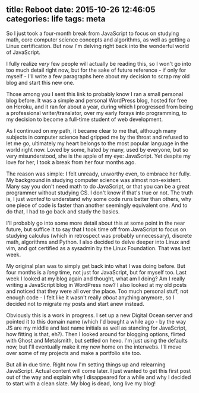 title: Reboot
date: 2015-10-26 12:46:05
categories: life
tags: meta
---
So I just took a four-month break from JavaScript to focus on studying math, core computer science concepts and algorithms, as well as getting a Linux certification. But now I'm delving right back into the wonderful world of JavaScript.

I fully realize *very* few people will actually be reading this, so I won't go into too much detail right now, but for the sake of future reference - if only for myself - I'll write a few paragraphs here about my decision to scrap my old blog and start this new one.

Those among you I sent this link to probably know I ran a small personal blog before. It was a simple and personal WordPress blog, hosted for free on Heroku, and it ran for about a year, during which I progressed from being a professional writer/translator, over my early forays into programming, to my decision to become a full-time student of web development.

<!-- more -->

As I continued on my path, it became clear to me that, although many subjects in computer science had gripped me by the throat and refused to let me go, ultimately my heart belongs to the most popular language in the world right now. Loved by some, hated by many, used by everyone, but so very misunderstood, she is the apple of my eye: JavaScript. Yet despite my love for her, I took a break from her four months ago.

The reason was simple: I felt unready, unworthy even, to embrace her fully. My background in studying computer science was almost non-existent. Many say you don't need math to do JavaScript, or that you can be a great programmer without studying CS. I don't know if that's true or not. The truth is, I just *wanted* to understand why some code runs better than others, why one piece of code is faster than another seemingly equivalent one. And to do that, I had to go back and study the basics.

I'll probably go into some more detail about this at some point in the near future, but suffice it to say that I took time off from JavaScript to focus on studying calculus (which in retrospect was probably unnecessary), discrete math, algorithms and Python. I also decided to delve deeper into Linux and vim, and got certified as a sysadmin by the Linux Foundation. That was last week.

My original plan was to simply get back into what I was doing before. But four months is a *long* time, not just for JavaScript, but for myself too. Last week I looked at my blog again and thought, what am I doing? Am I really writing a JavaScript blog in WordPress now? I also looked at my old posts and noticed that they were all over the place. Too much personal stuff, not enough code - I felt like it wasn't really *about* anything anymore, so I decided not to migrate my posts and start anew instead.

Obviously this is a work in progress. I set up a new Digital Ocean server and pointed it to this domain name (which I'd bought a while ago - by the way JS are my middle and last name initials as well as standing for JavaScript, how fitting is that, eh?). Then I looked around for blogging options, flirted with Ghost and Metalsmith, but settled on hexo. I'm just using the defaults now, but I'll eventually make it my new home on the interwebs. I'll move over some of my projects and make a portfolio site too.

But all in due time. Right now I'm setting things up and relearning JavaScript. Actual content will come later. I just wanted to get this first post out of the way and explain why I disappeared for a while and why I decided to start with a clean slate. My blog is dead, long live my blog!
